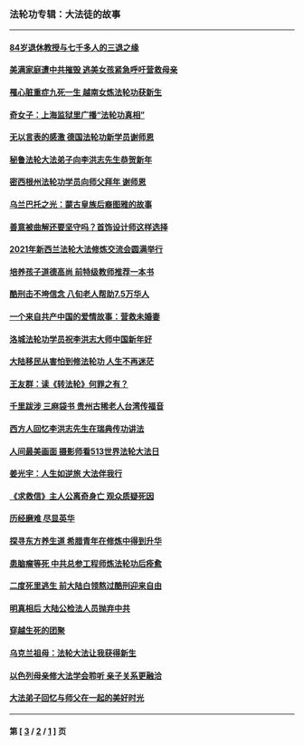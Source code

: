 ### 法轮功专辑：大法徒的故事
---
#### [84岁退休教授与七千多人的三退之缘](../../pages/nf1147481/n13796650.md?08080430) 
#### [美满家庭遭中共摧毁 逃美女孩紧急呼吁营救母亲](../../pages/nf1147481/n13792859.md?08080430) 
#### [罹心脏重症九死一生 越南女炼法轮功获新生](../../pages/nf1147481/n13732766.md?08080430) 
#### [奇女子：上海监狱里广播“法轮功真相”](../../pages/nf1147481/n13726443.md?08080430) 
#### [无以言表的感激 德国法轮功新学员谢师恩](../../pages/nf1147481/n13543790.md?08080430) 
#### [秘鲁法轮大法弟子向李洪志先生恭贺新年](../../pages/nf1147481/n13540182.md?08080430) 
#### [密西根州法轮功学员向师父拜年 谢师恩](../../pages/nf1147481/n13538183.md?08080430) 
#### [乌兰巴托之光：蒙古皇族后裔图雅的故事](../../pages/nf1147481/n13155759.md?08080430) 
#### [善意被曲解还要坚守吗？首饰设计师这样选择](../../pages/nf1147481/n13077575.md?08080430) 
#### [2021年新西兰法轮大法修炼交流会圆满举行](../../pages/nf1147481/n13033149.md?08080430) 
#### [培养孩子道德高尚 前特级教师推荐一本书](../../pages/nf1147481/n12938640.md?08080430) 
#### [酷刑击不垮信念 八旬老人帮助7.5万华人](../../pages/nf1147481/n12880712.md?08080430) 
#### [一个来自共产中国的爱情故事：营救未婚妻](../../pages/nf1147481/n12778386.md?08080430) 
#### [洛城法轮功学员祝李洪志大师中国新年好](../../pages/nf1147481/n12724685.md?08080430) 
#### [大陆移民从害怕到修法轮功 人生不再迷茫](../../pages/nf1147481/n12414325.md?08080430) 
#### [王友群：读《转法轮》何罪之有？](../../pages/nf1147481/n12408647.md?08080430) 
#### [千里跋涉 三麻袋书 贵州古稀老人台湾传福音](../../pages/nf1147481/n12198750.md?08080430) 
#### [西方人回忆李洪志先生在瑞典传功讲法](../../pages/nf1147481/n12099607.md?08080430) 
#### [人间最美画面 摄影师看513世界法轮大法日](../../pages/nf1147481/n12094118.md?08080430) 
#### [姜光宇：人生如逆旅 大法伴我行](../../pages/nf1147481/n12088664.md?08080430) 
#### [《求救信》主人公离奇身亡 观众质疑死因](../../pages/nf1147481/n11845215.md?08080430) 
#### [历经磨难 尽显英华](../../pages/nf1147481/n11723297.md?08080430) 
#### [探寻东方养生道 希腊青年在修炼中得到升华](../../pages/nf1147481/n11494502.md?08080430) 
#### [患脑瘤等死 中共总参工程师炼法轮功后痊愈](../../pages/nf1147481/n11466682.md?08080430) 
#### [二度死里逃生 前大陆白领熬过酷刑迎来自由](../../pages/nf1147481/n11368594.md?08080430) 
#### [明真相后 大陆公检法人员抛弃中共](../../pages/nf1147481/n11358618.md?08080430) 
#### [穿越生死的团聚](../../pages/nf1147481/n11258922.md?08080430) 
#### [乌克兰祖母：法轮大法让我获得新生](../../pages/nf1147481/n11269457.md?08080430) 
#### [以色列母亲修大法学会聆听 亲子关系更融洽](../../pages/nf1147481/n11268195.md?08080430) 
#### [大法弟子回忆与师父在一起的美好时光](../../pages/nf1147481/n11267759.md?08080430) 

---
#### 第 [ [3](./3.md?08080430) / [2](./2.md?08080430) / [1](./1.md?08080430) ] 页
